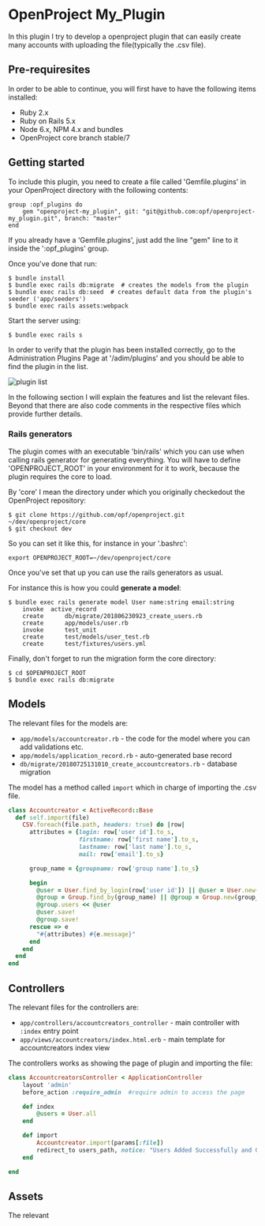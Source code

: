 # OpenProject My_Plugin 

In this plugin I try to develop a openproject plugin that can easily create many accounts with uploading the file(typically the .csv file).

## Pre-requiresites

In order to be able to continue, you will first have to have the following items installed:
* Ruby 2.x
* Ruby on Rails 5.x
* Node 6.x, NPM 4.x and bundles
* OpenProject core branch stable/7


## Getting started

To include this plugin, you need to create a file called 'Gemfile.plugins' in your OpenProject directory with the following contents:

```
group :opf_plugins do
	gem "openproject-my_plugin", git: "git@github.com:opf/openproject-my_plugin.git", branch: "master"
end
```

If you already have a 'Gemfile.plugins', just add the line "gem" line to it inside the ':opf_plugins' group.

Once you've done that run:

```
$ bundle install
$ bundle exec rails db:migrate  # creates the models from the plugin
$ bundle exec rails db:seed  # creates default data from the plugin's seeder ('app/seeders')
$ bundle exec rails assets:webpack
```

Start the server using:

```
$ bundle exec rails s
```
In order to verify that the plugin has been installed correctly, go to the Administration Plugins Page at '/adim/plugins' and you should be able to find the plugin in the list.

![plugin list]()

In the following section I will explain the features and list the relevant files. Beyond that there are also code comments in the respective files which provide further details.

### Rails generators

The plugin comes with an executable 'bin/rails' which you can use when calling rails generator for generating everything. You will have to define 'OPENPROJECT_ROOT' in your environment for it to work, because the plugin requires the core to load.

By 'core' I mean the directory under which you originally checkedout the OpenProject repository:

```
$ git clone https://github.com/opf/openproject.git ~/dev/openproject/core
$ git checkout dev
```

So you can set it like this, for instance in your '.bashrc':

```
export OPENPROJECT_ROOT=~/dev/openproject/core 
```

Once you've set that up you can use the rails generators as usual.

For instance this is how you could **generate a model**:

```
$ bundle exec rails generate model User name:string email:string
	invoke 	active_record
	create		db/migrate/201806230923_create_users.rb
	create 		app/models/user.rb
	invoke		test_unit
	create 		test/models/user_test.rb
	create 		test/fixtures/users.yml
```

Finally, don't forget to run the migration form the core directory:

```
$ cd $OPENPROJECT_ROOT
$ bundle exec rails db:migrate
```

## Models

The relevant files for the models are:

* `app/models/accountcreator.rb` - the code for the model where you can add validations etc.
* `app/models/application_record.rb` - auto-generated base record
* `db/migrate/20180725131010_create_accountcreators.rb` - database migration

The model has a method called `import` which in charge of importing the .csv file.

```ruby
class Accountcreator < ActiveRecord::Base
  def self.import(file)
    CSV.foreach(file.path, headers: true) do |row|
      attributes = {login: row['user id'].to_s,
                    firstname: row['first name'].to_s,
                    lastname: row['last name'].to_s,
                    mail: row['email'].to_s}

      group_name = {groupname: row['group name'].to_s}

      begin
        @user = User.find_by_login(row['user id']) || @user = User.new(attributes)
        @group = Group.find_by(group_name) || @group = Group.new(group_name)
        @group.users << @user
        @user.save!
        @group.save!
      rescue => e
        "#{attributes} #{e.message}"
      end
    end
  end
end

```

## Controllers

The relevant files for the controllers are:

* `app/controllers/accountcreators_controller` - main controller with `:index` entry point
* `app/views/accountcreators/index.html.erb` - main template for accountcreators index view

The controllers works as showing the page of plugin and importing the file:

```ruby
class AccountcreatorsController < ApplicationController
	layout 'admin'
	before_action :require_admin  #require admin to access the page

	def index
		@users = User.all
	end

	def import 
		Accountcreator.import(params[:file])
		redirect_to users_path, notice: "Users Added Successfully and Groups Created Successfully"
	end

end
```

## Assets

The relevant










